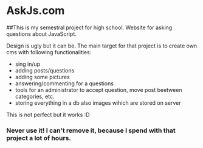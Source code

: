 # AskJs.com
##This is my semestral project for high school. Website for asking questions about JavaScript.

Design is ugly but it can be. The main target for that project is to create own cms with following functionalities:
- sing in/up
- adding posts/questions
- adding some pictures
- answering/commenting for a questions
- tools for an administrator to accept question, move post beetween categories, etc.
- storing everything in a db also images wihich are stored on server


This is not perfect but it works :D


### Never use it! I can't remove it, because I spend with that project a lot of hours.
